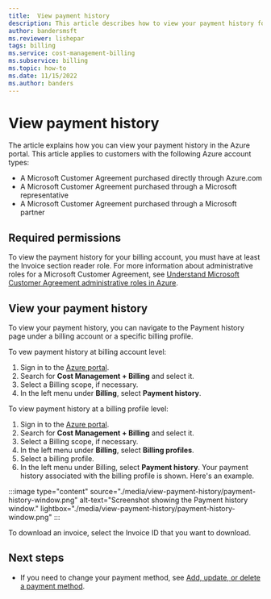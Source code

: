 ```yaml
---
title:  View payment history
description: This article describes how to view your payment history for a Microsoft Customer Agreement.
author: bandersmsft
ms.reviewer: lishepar
tags: billing
ms.service: cost-management-billing
ms.subservice: billing
ms.topic: how-to
ms.date: 11/15/2022
ms.author: banders
---
```


# View payment history

The article explains how you can view your payment history in the Azure portal. This article applies to customers with the following Azure account types:

- A Microsoft Customer Agreement purchased directly through Azure.com
- A Microsoft Customer Agreement purchased through a Microsoft representative
- A Microsoft Customer Agreement purchased through a Microsoft partner

## Required permissions

To view the payment history for your billing account, you must have at least the Invoice section reader role. For more information about administrative roles for a Microsoft Customer Agreement, see [Understand Microsoft Customer Agreement administrative roles in Azure](understand-mca-roles.md).

## View your payment history

To view your payment history, you can navigate to the Payment history page under a billing account or a specific billing profile.

To vew payment history at billing account level:
1. Sign in to the [Azure portal](https://portal.azure.com).
2. Search for **Cost Management + Billing** and select it.
3. Select a Billing scope, if necessary.
4. In the left menu under **Billing**, select **Payment history**.

To view payment history at a billing profile level:

1. Sign in to the [Azure portal](https://portal.azure.com).
2. Search for **Cost Management + Billing** and select it.
3. Select a Billing scope, if necessary.
4. In the left menu under **Billing**, select **Billing profiles**.
5. Select a billing profile.
6. In the left menu under Billing, select **Payment history**. Your payment history associated with the billing profile is shown. Here's an example.

:::image type="content" source="./media/view-payment-history/payment-history-window.png" alt-text="Screenshot showing the Payment history window." lightbox="./media/view-payment-history/payment-history-window.png" :::

To download an invoice, select the Invoice ID that you want to download.

## Next steps

- If you need to change your payment method, see [Add, update, or delete a payment method](change-credit-card.md).
